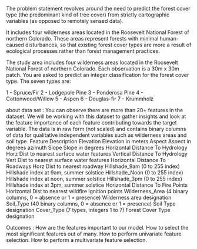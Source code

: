 The problem statement revolves around the need to predict the forest cover type (the predominant kind of tree cover) from strictly cartographic variables (as opposed to remotely sensed data).

It includes four wilderness areas located in the Roosevelt National Forest of northern Colorado. These areas represent forests with minimal human-caused disturbances, so that existing forest cover types are more a result of ecological processes rather than forest management practices.

The study area includes four wilderness areas located in the Roosevelt National Forest of northern Colorado. Each observation is a 30m x 30m patch. You are asked to predict an integer classification for the forest cover type. The seven types are:

1 - Spruce/Fir 2 - Lodgepole Pine 3 - Ponderosa Pine 4 - Cottonwood/Willow 5 - Aspen 6 - Douglas-fir 7 - Krummholz

about data set :
You can observe there are more than 20+ features in the dataset. We will be working with this dataset to gather insights and look at the feature importance of each feature contributing towards the target variable. The data is in raw form (not scaled) and contains binary columns of data for qualitative independent variables such as wilderness areas and soil type.
Feature	Description
Elevation	Elevation in meters
Aspect	Aspect in degrees azimuth
Slope	Slope in degrees
Horizontal Distance To Hydrology	Horz Dist to nearest surface water features
Vertical Distance To Hydrology	Vert Dist to nearest surface water features
Horizontal Distance To Roadways	Horz Dist to nearest roadway
Hillshade_9am (0 to 255 index)	Hillshade index at 9am, summer solstice
Hillshade_Noon (0 to 255 index)	Hillshade index at noon, summer solstice
Hillshade_3pm (0 to 255 index)	Hillshade index at 3pm, summer solstice
Horizontal Distance To Fire Points	Horizontal Dist to nearest wildfire ignition points
Wilderness_Area (4 binary columns, 0 = absence or 1 = presence)	Wilderness area designation
Soil_Type (40 binary columns, 0 = absence or 1 = presence)	Soil Type designation
Cover_Type (7 types, integers 1 to 7)	Forest Cover Type designation


Outcomes :
How are the features important to our model.
How to select the most significant features out of many.
How to perform univariate feature selection.
How to perform a multivariate feature selection.
